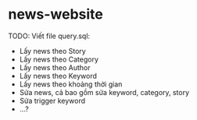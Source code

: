 # news-website

TODO:
Viết file query.sql:
- Lấy news theo Story
- Lấy news theo Category
- Lấy news theo Author
- Lấy news theo Keyword
- Lấy news theo khoảng thời gian
- Sửa news, cả bao gồm sửa keyword, category, story
- Sửa trigger keyword
- ...?